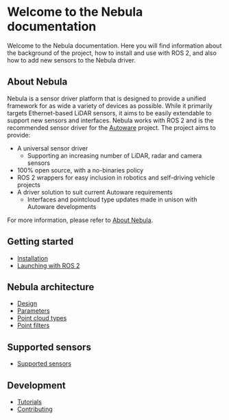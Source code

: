 # Welcome to the Nebula documentation

Welcome to the Nebula documentation. Here you will find information about the background of the project, how to install and use with ROS 2, and also how to add new sensors to the Nebula driver.

## About Nebula

Nebula is a sensor driver platform that is designed to provide a unified framework for as wide a variety of devices as possible.
While it primarily targets Ethernet-based LiDAR sensors, it aims to be easily extendable to support new sensors and interfaces.
Nebula works with ROS 2 and is the recommended sensor driver for the [Autoware](https://autoware.org/) project. The project aims to provide:

- A universal sensor driver
  - Supporting an increasing number of LiDAR, radar and camera sensors
- 100% open source, with a no-binaries policy
- ROS 2 wrappers for easy inclusion in robotics and self-driving vehicle projects
- A driver solution to suit current Autoware requirements
  - Interfaces and pointcloud type updates made in unison with Autoware developments

For more information, please refer to [About Nebula](about.md).

## Getting started

- [Installation](installation.md)
- [Launching with ROS 2](usage.md)

## Nebula architecture

- [Design](design.md)
- [Parameters](parameters.md)
- [Point cloud types](point_types.md)
- [Point filters](filters.md)

## Supported sensors

- [Supported sensors](supported_sensors.md)

## Development

- [Tutorials](tutorials.md)
- [Contributing](contribute.md)

